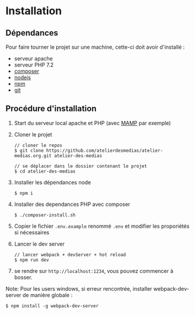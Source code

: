 # Installation

## Dépendances

Pour faire tourner le projet sur une machine, cette-ci doit avoir d'installé :
- serveur apache
- serveur PHP 7.2
- [composer](https://getcomposer.org)
- [nodejs](https://nodejs.org)
- [npm](https://npmjs.com) 
- [git](https://git-scm.com)

## Procédure d'installation

1. Start du serveur local apache et PHP (avec [MAMP](https://www.mamp.info/en/downloads/) par exemple)

1. Cloner le projet 

     ```shell
    // cloner le repos
    $ git clone https://github.com/atelierdesmedias/atelier-medias.org.git atelier-des-medias
   
    // se déplacer dans le dossier contenant le projet 
    $ cd atelier-des-medias 
   
     ```
 
1. Installer les dépendances node

    ```shell
    $ npm i
    ``` 

1. Installer des dependances PHP avec composer    

    ```shell   
    $ ./composer-install.sh
    ``` 

1. Copier le fichier `.env.example` renommé `.env` et modifier les proporiétés si nécessaires
    
1. Lancer le dev server 
 
   ```shell
   // lancer webpack + devServer + hot reload
   $ npm run dev
   ```
   
1. se rendre sur `http://localhost:1234`, vous pouvez commencer à bosser.

Note: Pour les users windows, si erreur rencontrée, installer webpack-dev-server de manière globale : 

```shell 
$ npm install -g webpack-dev-server
```
